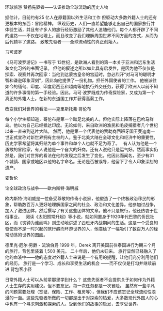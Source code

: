 环球旅游 赞扬先驱者——认识推动全球流动的历史人物



据估计，目前约有25 亿人在原籍国以外生活和工作
但驱动大多数外籍人士的还有更根本的东西：冒险精神。
纵观历史，人们一直希望能够走出自己的国家旅行并体验生活，并且有许多人的旅行经历激励了其他人追随他们。每个人都开辟了不同的道路——不仅在地理上，而且改变了我们理解周围世界不同方面的方式，从而为后代铺平了道路。
致敬先驱者——全球流动性的真正创始人。


马可波罗

《马可波罗游记》一书写于 13世纪，是欧洲人看到的第一本关于亚洲和远东生活和文化习俗的书面记录。
但他的叙述之所以如此具有启发性，是因为他不仅仅是探索、观察并再次回家：当他到达蒙古皇帝的宫廷时，忽必烈汗“对马可的聪明才智和谦逊印象深刻”，因此向他提供了一份礼物。担任外国使者的工作。
他被派往如今的缅甸、印度、印度尼西亚和越南等地执行外交任务，获得了欧洲人以前不知道的许多事情的第一手经验。因此，马可·波罗既成为传奇探险家，又成为第一个真正的外籍人士，在新的东道国工作并获得高薪工作。


改变我们对世界的看法——克里斯托弗·哥伦布

每个小学生都知道，哥伦布是第一个踏足北美的人。但他实际上降落在巴哈马群岛。他以为自己已经抵达印度。无论如何，来自欧洲的渔民和毛皮捕猎者几个世纪以来一直来到这片大陆。
然而，他是第一个代表他的赞助商西班牙国王斐迪南一世正式宣称对新世界拥有主权的人。鉴于北美大陆在全球文化和经济中的重要性，历史学家希望将其归结为单个事件和单个人也就不足为奇了。  
有人认为他是一个勇敢的冒险家，有人说他是一个自大的奸商，还有人说他只是运气好。然而事实仍然是，我们对世界的看法在他的发现之后发生了变化，他因此而闻名，至少有31 个城镇、国家或地区以他的名字命名。无论是否被误导，他留下了令人印象深刻的遗产。

麦哲伦


论全球政治与战争——欧内斯特·海明威

欧内斯特·海明威是一位备受尊敬的传奇小说家，他塑造了一个终极政治移民的形象，帮助数百万人更好地理解国家之间的社会、政治和文化差异。他参加过战争，加入了激进团体，然后撰写了有关这些团体的文章。他不只是旅行，他还热衷于世俗事业。
 
阅读《太阳照常升起》等小说，就如同置身于1920年代巴黎的侨民社区，而《丧钟为谁而鸣》则生动地讲述了西班牙内战期间的生活。这是一个受良知驱使而不是一时兴起的旅行癖而环游世界的人，他描绘了一幅吸引了数百万人的经常动荡的世界的图画。


德里克·厄尔·男爵 - 流浪伯爵
1999 年，Derek 离开美国前往泰国进行为期三个月的旅行，背包里装着 1,500 美元。 二十年后，他仍未归来。 旅行显然已经融入了他的血液中——他的态度对外籍人士来说是一个有用的提醒，让他们充分利用他们的经历。
旅行是一个学习、成长和享受生活的机会 ——而不仅仅是打勾并继续前进
背包客小径



日常外籍人士可以从前辈那里学到什么？
这些先驱者不会提供关于如何作为外籍人士生存的实用建议。但不要忘记，每一次任务都是一次冒险。
虽然有一些平凡的问题需要处理（签证、保险、工作、租房等），但我们不应该忘记全球流动性浪漫的一面。这些先驱者所做的一切都是出于对探索的热爱，大多数现代外国人的心中也有一个寻求刺激和探索的人。受到他们的故事的启发，去享受世界。 

